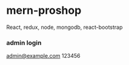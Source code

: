 # mern-proshop
React, redux, node, mongodb, react-bootstrap

### admin login
admin@example.com
123456
